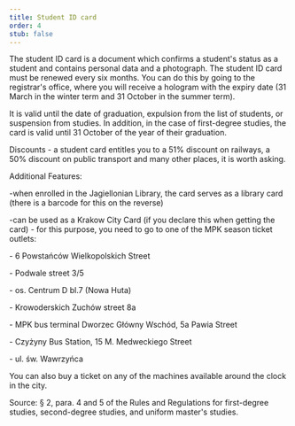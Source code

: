 ```yaml
---
title: Student ID card
order: 4
stub: false
---
```

The student ID card is a document which confirms a student's status as a student and contains personal data and a photograph. The student ID card must be renewed every six months. You can do this by going to the registrar's office, where you will receive a hologram with the expiry date (31 March in the winter term and 31 October in the summer term).

It is valid until the date of graduation, expulsion from the list of students, or suspension from studies. In addition, in the case of first-degree studies, the card is valid until 31 October of the year of their graduation.

Discounts - a student card entitles you to a 51% discount on railways, a 50% discount on public transport and many other places, it is worth asking.

Additional Features:

\-when enrolled in the Jagiellonian Library, the card serves as a library card (there is a barcode for this on the reverse)

\-can be used as a Krakow City Card (if you declare this when getting the card) - for this purpose, you need to go to one of the MPK season ticket outlets:

\- 6 Powstańców Wielkopolskich Street

\- Podwale street 3/5

\- os. Centrum D bl.7 (Nowa Huta)

\- Krowoderskich Zuchów street 8a

\- MPK bus terminal Dworzec Główny Wschód, 5a Pawia Street

\- Czyżyny Bus Station, 15 M. Medweckiego Street

\- ul. św. Wawrzyńca

You can also buy a ticket on any of the machines available around the clock in the city.

Source: § 2, para. 4 and 5 of the Rules and Regulations for first-degree studies, second-degree studies, and uniform master's studies.